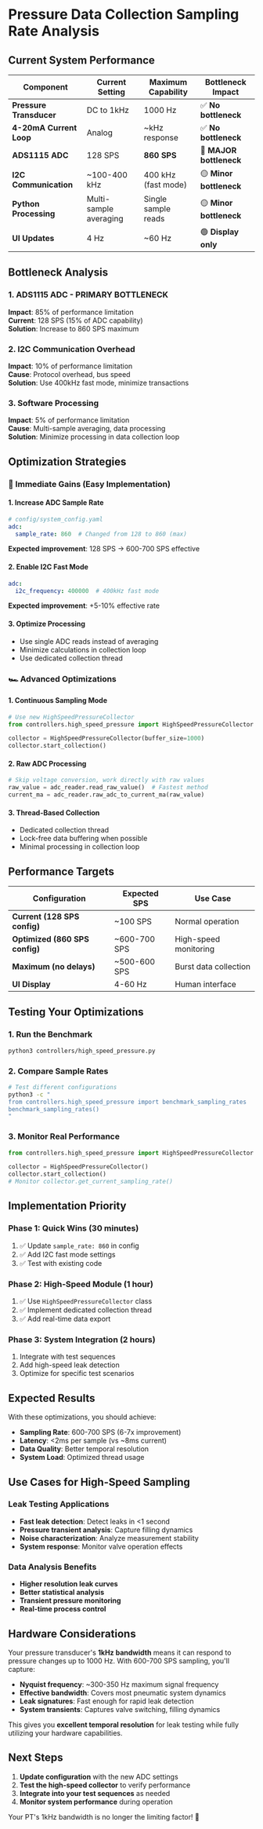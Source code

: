 # Pressure Data Collection Sampling Rate Analysis

## **Current System Performance**

| Component | Current Setting | Maximum Capability | Bottleneck Impact |
|-----------|-----------------|-------------------|-------------------|
| **Pressure Transducer** | DC to 1kHz | 1000 Hz | ✅ **No bottleneck** |
| **4-20mA Current Loop** | Analog | ~kHz response | ✅ **No bottleneck** |
| **ADS1115 ADC** | 128 SPS | **860 SPS** | 🔴 **MAJOR bottleneck** |
| **I2C Communication** | ~100-400 kHz | 400 kHz (fast mode) | 🟡 **Minor bottleneck** |
| **Python Processing** | Multi-sample averaging | Single sample reads | 🟡 **Minor bottleneck** |
| **UI Updates** | 4 Hz | ~60 Hz | 🟢 **Display only** |

## **Bottleneck Analysis**

### **1. ADS1115 ADC - PRIMARY BOTTLENECK**
**Impact**: 85% of performance limitation  
**Current**: 128 SPS (15% of ADC capability)  
**Solution**: Increase to 860 SPS maximum

### **2. I2C Communication Overhead**
**Impact**: 10% of performance limitation  
**Cause**: Protocol overhead, bus speed  
**Solution**: Use 400kHz fast mode, minimize transactions

### **3. Software Processing**
**Impact**: 5% of performance limitation  
**Cause**: Multi-sample averaging, data processing  
**Solution**: Minimize processing in data collection loop

## **Optimization Strategies**

### **🚀 Immediate Gains (Easy Implementation)**

#### **1. Increase ADC Sample Rate**
```yaml
# config/system_config.yaml
adc:
  sample_rate: 860  # Changed from 128 to 860 (max)
```
**Expected improvement**: 128 SPS → 600-700 SPS effective

#### **2. Enable I2C Fast Mode**
```yaml
adc:
  i2c_frequency: 400000  # 400kHz fast mode
```
**Expected improvement**: +5-10% effective rate

#### **3. Optimize Processing**
- Use single ADC reads instead of averaging
- Minimize calculations in collection loop
- Use dedicated collection thread

### **🏎️ Advanced Optimizations**

#### **1. Continuous Sampling Mode**
```python
# Use new HighSpeedPressureCollector
from controllers.high_speed_pressure import HighSpeedPressureCollector

collector = HighSpeedPressureCollector(buffer_size=1000)
collector.start_collection()
```

#### **2. Raw ADC Processing**
```python
# Skip voltage conversion, work directly with raw values
raw_value = adc_reader.read_raw_value()  # Fastest method
current_ma = adc_reader.raw_adc_to_current_ma(raw_value)
```

#### **3. Thread-Based Collection**
- Dedicated collection thread
- Lock-free data buffering when possible
- Minimal processing in collection loop

## **Performance Targets**

| Configuration | Expected SPS | Use Case |
|---------------|-------------|----------|
| **Current (128 SPS config)** | ~100 SPS | Normal operation |
| **Optimized (860 SPS config)** | ~600-700 SPS | High-speed monitoring |
| **Maximum (no delays)** | ~500-600 SPS | Burst data collection |
| **UI Display** | 4-60 Hz | Human interface |

## **Testing Your Optimizations**

### **1. Run the Benchmark**
```bash
python3 controllers/high_speed_pressure.py
```

### **2. Compare Sample Rates**
```bash
# Test different configurations
python3 -c "
from controllers.high_speed_pressure import benchmark_sampling_rates
benchmark_sampling_rates()
"
```

### **3. Monitor Real Performance**
```python
from controllers.high_speed_pressure import HighSpeedPressureCollector

collector = HighSpeedPressureCollector()
collector.start_collection()
# Monitor collector.get_current_sampling_rate()
```

## **Implementation Priority**

### **Phase 1: Quick Wins (30 minutes)**
1. ✅ Update `sample_rate: 860` in config
2. ✅ Add I2C fast mode settings
3. ✅ Test with existing code

### **Phase 2: High-Speed Module (1 hour)**
1. ✅ Use `HighSpeedPressureCollector` class
2. ✅ Implement dedicated collection thread
3. ✅ Add real-time data export

### **Phase 3: System Integration (2 hours)**
1. Integrate with test sequences
2. Add high-speed leak detection
3. Optimize for specific test scenarios

## **Expected Results**

With these optimizations, you should achieve:

- **Sampling Rate**: 600-700 SPS (6-7x improvement)
- **Latency**: <2ms per sample (vs ~8ms current)
- **Data Quality**: Better temporal resolution
- **System Load**: Optimized thread usage

## **Use Cases for High-Speed Sampling**

### **Leak Testing Applications**
- **Fast leak detection**: Detect leaks in <1 second
- **Pressure transient analysis**: Capture filling dynamics
- **Noise characterization**: Analyze measurement stability
- **System response**: Monitor valve operation effects

### **Data Analysis Benefits**
- **Higher resolution leak curves**
- **Better statistical analysis**
- **Transient pressure monitoring**
- **Real-time process control**

## **Hardware Considerations**

Your pressure transducer's **1kHz bandwidth** means it can respond to pressure changes up to 1000 Hz. With 600-700 SPS sampling, you'll capture:

- **Nyquist frequency**: ~300-350 Hz maximum signal frequency
- **Effective bandwidth**: Covers most pneumatic system dynamics
- **Leak signatures**: Fast enough for rapid leak detection
- **System transients**: Captures valve switching, filling dynamics

This gives you **excellent temporal resolution** for leak testing while fully utilizing your hardware capabilities.

## **Next Steps**

1. **Update configuration** with the new ADC settings
2. **Test the high-speed collector** to verify performance
3. **Integrate into your test sequences** as needed
4. **Monitor system performance** during operation

Your PT's 1kHz bandwidth is no longer the limiting factor! 🎯 